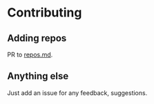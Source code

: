 # Contributing

## Adding repos
PR to [repos.md]([url](https://github.com/akegaviar/issuesgm/blob/main/repos.md)).

## Anything else
Just add an issue for any feedback, suggestions.
